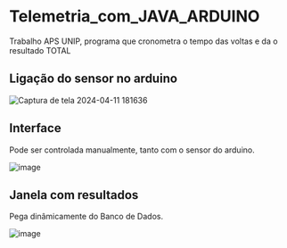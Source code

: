# Telemetria_com_JAVA_ARDUINO
 Trabalho APS UNIP, programa que cronometra o tempo das voltas e da o resultado TOTAL

## Ligação do sensor no arduino
![Captura de tela 2024-04-11 181636](https://github.com/micher12/Telemetria_com_JAVA_ARDUINO/assets/84326814/7d71e132-3eb5-4d81-ab22-461c21b929f0)

## Interface
 Pode ser controlada manualmente, tanto com o sensor do arduino.
 
![image](https://github.com/micher12/Telemetria_com_JAVA_ARDUINO/assets/84326814/fb48f607-3270-449f-a299-0abc4c20405a)

## Janela com resultados
 Pega dinâmicamente do Banco de Dados.
 
![image](https://github.com/micher12/Telemetria_com_JAVA_ARDUINO/assets/84326814/e2fc3c6f-4e8f-4bfd-a68c-eaafccaeab76)


